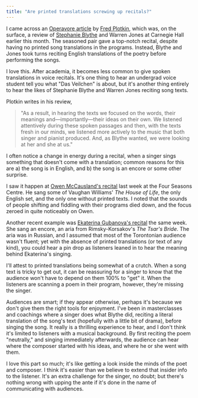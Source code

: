 ```yaml
---
title: "Are printed translations screwing up recitals?"
---
```


I came across an [Operavore article](http://www.wqxr.org/#!/story/should-opera-singers-stop-providing-printed-translations-song/) by [Fred Plotkin](https://twitter.com/FredPlotkin), which was, on the surface, a review of [Stephanie Blythe](/scene/people/stephanie-blythe/) and Warren Jones at Carnegie Hall earlier this month. The seasoned pair gave a top-notch recital, despite having no printed song translations in the programs. Instead, Blythe and Jones took turns reciting English translations of the poetry before performing the songs.

I love this. After academia, it becomes less common to give spoken translations in voice recitals. It's one thing to hear an undergrad voice student tell you what "Das Veilchen" is about, but it's another thing entirely to hear the likes of Stephanie Blythe and Warren Jones reciting song texts.

Plotkin writes in his review, 

> "As a result, in hearing the texts we focused on the words, their meanings and—importantly—their ideas on their own. We listened attentively during these spoken passages and then, with the texts fresh in our minds, we listened more actively to the music that both singer and pianist produced. And, as Blythe wanted, we were looking at her and she at us."

I often notice a change in energy during a recital, when a singer sings something that doesn't come with a translation; common reasons for this are a) the song is in English, and b) the song is an encore or some other surprise. 

I saw it happen at [Owen McCausland's recital](/in-review-owen-mccauslands-recital-stunner/) last week at the Four Seasons Centre. He sang some of Vaughan Williams' *The House of Life*, the only English set, and the only one without printed texts. I noted that the sounds of people shifting and fiddling with their programs died down, and the focus zeroed in quite noticeably on Owen.

Another recent example was [Ekaterina Gubanova's recital](/in-review-ekaterina-gubanova-rachel-andrist-in-recital/) the same week. She sang an encore, an aria from Rimsky-Korsakov's *The Tsar's Bride*. The aria was in Russian, and I assumed that most of the Torontonian audience wasn't fluent; yet with the absence of printed translations (or text of any kind), you could hear a pin drop as listeners leaned in to hear the meaning behind Ekaterina's singing.

I'll attest to printed translations being somewhat of a crutch. When a song text is tricky to get out, it can be reassuring for a singer to know that the audience won't have to depend on them 100% to "get" it. When the listeners are scanning a poem in their program, however, they're missing the singer. 

Audiences are smart; if they appear otherwise, perhaps it's because we don't give them the right tools for enjoyment. I've been in masterclasses and coachings where a singer does what Blythe did, reciting a literal translation of the song's text (hopefully with a little bit of drama), before singing the song. It really is a thrilling experience to hear, and I don't think it's limited to listeners with a musical background. By first reciting the poem "neutrally," and singing immediately afterwards, the audience can hear where the composer started with his ideas, and where he or she went with them. 

I love this part so much; it's like getting a look inside the minds of the poet and composer. I think it's easier than we believe to extend that insider info to the listener. It's an extra challenge for the singer, no doubt; but there's nothing wrong with upping the ante if it's done in the name of communicating with audiences.
